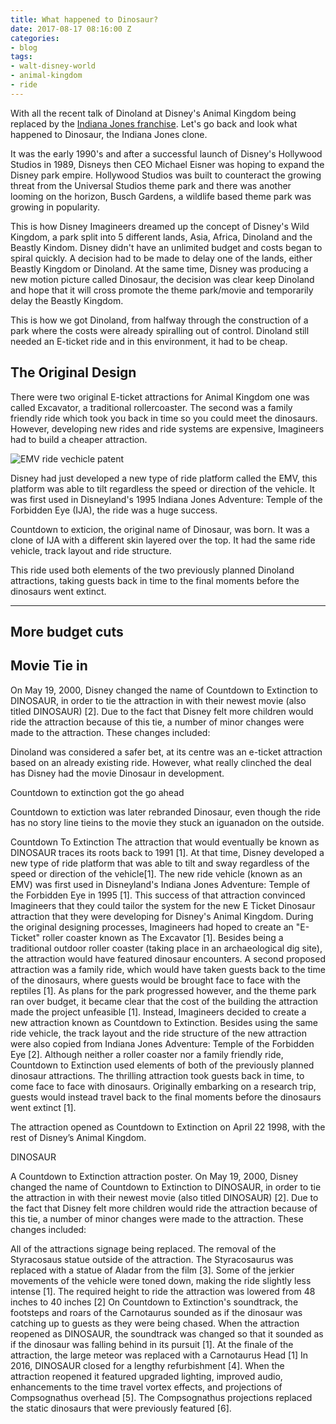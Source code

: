 ```yaml
---
title: What happened to Dinosaur?
date: 2017-08-17 08:16:00 Z
categories:
- blog
tags:
- walt-disney-world
- animal-kingdom
- ride
---
```


With all the recent talk of Dinoland at Disney's Animal Kingdom being replaced by the [Indiana Jones franchise](https://orlandoinformer.com/blog/indiana-jones-land-animal-kingdom). Let's go back and look what happened to Dinosaur, the Indiana Jones clone.

It was the early 1990's and after a successful launch of Disney's Hollywood Studios in 1989, Disneys then CEO Michael Eisner was hoping to expand the Disney park empire. Hollywood Studios was built to counteract the growing threat from the Universal Studios theme park and there was another looming on the horizon, Busch Gardens, a wildlife based theme park was growing in popularity.

This is how Disney Imagineers dreamed up the concept of Disney's Wild Kingdom, a park split into 5 different lands, Asia, Africa, Dinoland and the Beastly Kindom. Disney didn't have an unlimited budget and costs began to spiral quickly. A decision had to be made to delay one of the lands, either Beastly Kingdom or Dinoland. At the same time, Disney was producing a new motion picture called Dinosaur, the decision was clear keep Dinoland and hope that it will cross promote the theme park/movie and temporarily delay the Beastly Kingdom.

This is how we got Dinoland, from halfway through the construction of a park where the costs were already spiralling out of control. Dinoland still needed an E-ticket ride and in this environment, it had to be cheap.

## The Original Design

There were two original E-ticket attractions for Animal Kingdom one was called Excavator, a traditional rollercoaster. The second was a family friendly ride which took you back in time so you could meet the dinosaurs. However, developing new rides and ride systems are expensive, Imagineers had to build a cheaper attraction.

![EMV ride vechicle patent](/uploads/Screen%20Shot%202017-08-18%20at%2007.50.52.png)

Disney had just developed a new type of ride platform called the EMV, this platform was able to tilt regardless the speed or direction of the vehicle. It was first used in Disneyland's 1995 Indiana Jones Adventure: Temple of the Forbidden Eye (IJA), the ride was a huge success. 

Countdown to exticion, the original name of Dinosaur, was born. It was a clone of IJA with a different skin layered over the top. It had the same ride vehicle, track layout and ride structure.

This ride used both elements of the two previously planned Dinoland attractions, taking guests back in time to the final moments before the dinosaurs went extinct.

--------


## More budget cuts

## Movie Tie in

On May 19, 2000, Disney changed the name of Countdown to Extinction to DINOSAUR, in order to tie the attraction in with their newest movie (also titled DINOSAUR) [2]. Due to the fact that Disney felt more children would ride the attraction because of this tie, a number of minor changes were made to the attraction. These changes included:





Dinoland was considered a safer bet, at its centre was an e-ticket attraction based on an already existing ride. However, what really clinched the deal has Disney had the movie Dinosaur in development. 




Countdown to extinction got the go ahead

Countdown to extiction was later rebranded Dinosaur, even though the ride has no story line tieins to the movie they stuck an iguanadon on the outside. 



Countdown To Extinction
The attraction that would eventually be known as DINOSAUR traces its roots back to 1991 [1]. At that time, Disney developed a new type of ride platform that was able to tilt and sway regardless of the speed or direction of the vehicle[1]. The new ride vehicle (known as an EMV) was first used in Disneyland's Indiana Jones Adventure: Temple of the Forbidden Eye in 1995 [1]. This success of that attraction convinced Imagineers that they could tailor the system for the new E Ticket Dinosaur attraction that they were developing for Disney's Animal Kingdom. During the original designing processes, Imagineers had hoped to create an "E-Ticket" roller coaster known as The Excavator [1]. Besides being a traditional outdoor roller coaster (taking place in an archaeological dig site), the attraction would have featured dinosaur encounters. A second proposed attraction was a family ride, which would have taken guests back to the time of the dinosaurs, where guests would be brought face to face with the reptiles [1]. As plans for the park progressed however, and the theme park ran over budget, it became clear that the cost of the building the attraction made the project unfeasible [1]. Instead, Imagineers decided to create a new attraction known as Countdown to Extinction. Besides using the same ride vehicle, the track layout and the ride structure of the new attraction were also copied from Indiana Jones Adventure: Temple of the Forbidden Eye [2]. Although neither a roller coaster nor a family friendly ride, Countdown to Extinction used elements of both of the previously planned dinosaur attractions. The thrilling attraction took guests back in time, to come face to face with dinosaurs. Originally embarking on a research trip, guests would instead travel back to the final moments before the dinosaurs went extinct [1].

The attraction opened as Countdown to Extinction on April 22 1998, with the rest of Disney’s Animal Kingdom.

DINOSAUR

A Countdown to Extinction attraction poster.
On May 19, 2000, Disney changed the name of Countdown to Extinction to DINOSAUR, in order to tie the attraction in with their newest movie (also titled DINOSAUR) [2]. Due to the fact that Disney felt more children would ride the attraction because of this tie, a number of minor changes were made to the attraction. These changes included:

All of the attractions signage being replaced.
The removal of the Styracosaus statue outside of the attraction. The Styracosaurus was replaced with a statue of Aladar from the film [3].
Some of the jerkier movements of the vehicle were toned down, making the ride slightly less intense [1].
The required height to ride the attraction was lowered from 48 inches to 40 inches [2]
On Countdown to Extinction's soundtrack, the footsteps and roars of the Carnotaurus sounded as if the dinosaur was catching up to guests as they were being chased. When the attraction reopened as DINOSAUR, the soundtrack was changed so that it sounded as if the dinosaur was falling behind in its pursuit [1].
At the finale of the attraction, the large meteor was replaced with a Carnotaurus Head [1]
In 2016, DINOSAUR closed for a lengthy refurbishment [4]. When the attraction reopened it featured upgraded lighting, improved audio, enhancements to the time travel vortex effects, and projections of Compsognathus overhead [5]. The Compsognathus projections replaced the static dinosaurs that were previously featured [6].







 